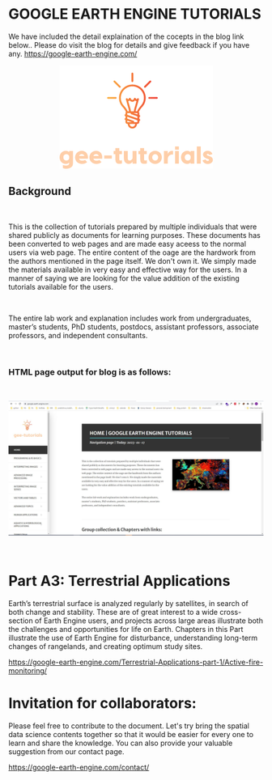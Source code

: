 # GOOGLE EARTH ENGINE TUTORIALS

We have included the detail explaination of the cocepts in the blog link below.. Please do visit the blog for details and give feedback if you have any.
https://google-earth-engine.com/

<p align="center">
    <img src = '../../logo.png' class="center">
</p>


## Background
<br>

This is the collection of tutorials prepared by multiple individuals that were shared publicly as documents for learning purposes. These documents has been converted to web pages and are made easy aceess to the normal users via web page. The entire content of the oage are the hardwork from the authors mentioned in the page itself. We don't own it. We simply made the materials available in very easy and effective way for the users. In a manner of saying we are looking for the value addition of the existing tutorials available for the users.

<br>

The entire lab work and explanation includes work from undergraduates, master’s students, PhD students, postdocs, assistant professors, associate professors, and independent consultants.

<br>

### HTML page output for blog is as follows:
<br>
<p align="center">
    <img src = '../../gee-tutorials.jpg' class="center">
</p>
<br>

# Part A3: Terrestrial Applications

Earth’s terrestrial surface is analyzed regularly by satellites, in search of both change and stability. These are of great interest to a wide cross-section of Earth Engine users, and projects across large areas illustrate both the challenges and opportunities for life on Earth. Chapters in this Part illustrate the use of Earth Engine for disturbance, understanding long-term changes of rangelands, and creating optimum study sites.

https://google-earth-engine.com/Terrestrial-Applications-part-1/Active-fire-monitoring/

# Invitation for collaborators:
Please feel free to contribute to the document. Let's try bring the spatial data science contents together so that it would be easier for every one to learn and share the knowledge. You can also provide your valuable suggestion from our contact page.

https://google-earth-engine.com/contact/
